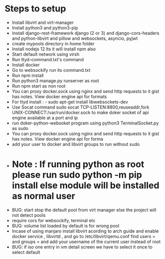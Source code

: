 # Steps to setup
* Install libvirt and virt-manager
* Install python3 and python3-pip
* Install django-rest-framework django (2 or 3) and django-cors-headers and python-libvirt and pillow and websockets, asyncio, pyjwt
* create mypools directory in home folder
* Install nodejs 12 lts it will install npm also
* Start default network using virsh
* Run ttyd-command.txt's command
* Install docker
* Go to websockify run its command.txt
* Run npm install
* Run python3 manage.py runserver as root
* Run npm start as non root
* You can proxy docker.sock using nginx and send http requests to it gist has notes. View docker engine api for formats
* For ttyd install : - sudo apt-get install libwebsockets-dev
* Use Socat command sudo socat TCP-LISTEN:8800,reuseaddr,fork UNIX-CONNECT:/var/run/docker.sock to make doker socket of api engine available at a port and ip
* run doker-python-websoket program using python3 TerminalSocket.py as sudo
* You can proxy docker.sock using nginx and send http requests to it gist has notes. View docker engine api for forma
* add your user to docker and libvirt groups to run without sudo
* # Note : If running python as root please run sudo python -m pip install else module will be installed as normal user
* BUG: start stop the default pool from virt manager  else the project will not detect pools
* require cors for websockify, terminal etc
* BUG: volume list loaded by default is for wrong pool
* Incase of using manjaro install libvirt acording to arch guide and enable docker service , libvirtd , and go to /etc/libvirt/qemu.conf find users =  and groups = and add your username of the current user instead of root
* BUG: if iso one entry in vm detail screen we have to select it once to select default
